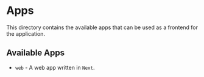 # Apps

This directory contains the available apps that can be used as a frontend for the application.

## Available Apps

- `web` - A web app written in `Next`.
